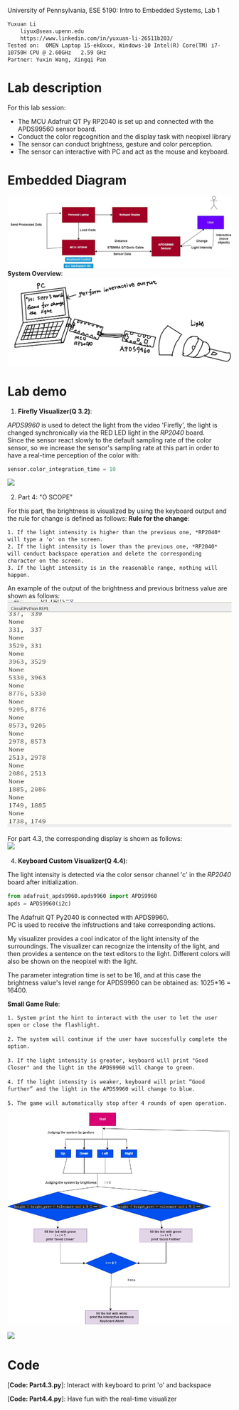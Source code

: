 University of Pennsylvania, ESE 5190: Intro to Embedded Systems, Lab 1

    Yuxuan Li
        liyux@seas.upenn.edu
        https://www.linkedin.com/in/yuxuan-li-26511b203/
    Tested on:  OMEN Laptop 15-ek0xxx, Windows-10 Intel(R) Core(TM) i7-10750H CPU @ 2.60GHz   2.59 GHz
    Partner: Yuxin Wang, Xingqi Pan
# Lab description
For this lab session:  
- The MCU Adafruit QT Py RP2040 is set up and connected with the APDS99560 sensor board.
- Conduct the color regcognition and the display task with neopixel library
- The sensor can conduct brightness, gesture and color perception.
- The sensor can interactive with PC and act as the mouse and keyboard.
# Embedded Diagram
![](https://github.com/Yuxuan-Li295/ese5190-2022-lab1-firefly/blob/main/Media/Lab1_System_Overview.jpg)  
**System Overview**:
![](https://github.com/Yuxuan-Li295/ese5190-2022-lab1-firefly/blob/main/Media/System_Overview.jpg)
# Lab demo
1. **Firefly Visualizer(Q 3.2)**:  

*APDS9960* is used to detect the light from the video 'Firefly', the light is changed synchronically via the RED LED light in the *RP2040* board.  
Since the sensor react slowly to the default sampling rate of the color sensor, so we increase the sensor's sampling rate at this part in order to have a real-time perception of the color with:   
```python
sensor.color_integration_time = 10
```
![](https://media.giphy.com/media/UAECYJoWlVC3JI4xSX/giphy.gif)  

2. Part 4: "O SCOPE"  

For this part, the brightness is visualized by using the keyboard output and the rule for change is defined as follows:
**Rule for the change**:  

    1. If the light intensity is higher than the previous one, *RP2040* will type a 'o' on the screen.
    2. If the light intensity is lower than the previous one, *RP2040* will conduct backspace operation and delete the corresponding character on the screen.
    3. If the light intensity is in the reasonable range, nothing will happen.  

An example of the output of the brightness and previous britness value are shown as follows:
![](https://github.com/Yuxuan-Li295/ese5190-2022-lab1-firefly/blob/main/Media/Output_For_Lightintensity_Data.jpg)

For part 4.3, the corresponding display is shown as follows:  
![](https://github.com/Yuxuan-Li295/ese5190-2022-lab1-firefly/blob/main/Media/4_3.gif)  

4. **Keyboard Custom Visualizer(Q 4.4)**:  

The light intensity is detected via the color sensor channel 'c' in the *RP2040* board after initialization.  
```python
from adafruit_apds9960.apds9960 import APDS9960
apds = APDS9960(i2c)
```
The Adafruit QT Py2040 is connected with APDS9960.  
PC is used to receive the infstructions and take corresponding actions.  

My visualizer provides a cool indicator of the light intensity of the surroundings. The visualizer can recognize the intensity of the light, and then provides a sentence on the text editors to the light. Different colors will also be shown on the neopixel with the light.

The parameter integration time is set to be 16, and at this case the brightness value's level range for APDS9960 can be obtained as:
1025*16 = 16400.

**Small Game Rule**:  

    1. System print the hint to interact with the user to let the user open or close the flashlight.  
    
    2. The system will continue if the user have succesfully complete the option.  
    
    3. If the light intensity is greater, keyboard will print "Good Closer" and the light in the APDS9960 will change to green.  
    
    4. If the light intensity is weaker, keyboard will print “Good further” and the light in the APDS9960 will change to blue.  
    
    5. The game will automatically stop after 4 rounds of open operation.

![](https://github.com/Yuxuan-Li295/ese5190-2022-lab1-firefly/blob/main/Media/Diagram%20for%204.4.jpg)
    
![](https://github.com/Yuxuan-Li295/ese5190-2022-lab1-firefly/blob/main/Media/4_4.gif)  

# Code
[**Code: Part3.py**]: Firefly  

[**Code: Part4.3.py**]: Interact with keyboard to print 'o' and backspace  

[**Code: Part4.4.py**]: Have fun with the real-time visualizer
